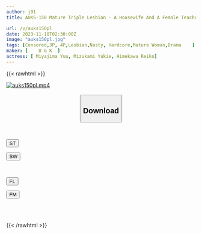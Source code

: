 ```yaml
---
author: j91
title: AUKS-150 Mature Triple Lesbian - A Housewife And A Female Teacher Who Fell Into The Trap Of A Black Woman.

url: /v/auks150pl
date: 2023-11-18T02:30:00Z
image: "auks150pl.jpg"
tags: [Censored,3P, 4P,Lesbian,Nasty, Hardcore,Mature Woman,Drama	 ]
maker: [ 	U & K  ]
actress: [ Miyajima Yuu, Mizukami Yukie, Himekawa Reiko]
---
```



{{< rawhtml >}}

<div class="video" data-videoid="4oxZlqPA3OtKgjO">
    <a href="javascript:;">
        <img src="/v/auks150pl/auks150pl.jpg" width="WIDTH" height="HEIGHT" alt="auks150pl.mp4" loading="lazy">
    </a>
</div>

<script type="text/javascript" src="https://j91.asia/asset/on-demand-st.js"></script>

<br>
  <link rel="stylesheet" href="https://j91.asia/asset/bs5.css">
  
  <center>
  <button class="btn btn-primary" type="button" data-bs-toggle="collapse" data-bs-target=".multi-collapse" aria-expanded="false" aria-controls="multiCollapseExample1 multiCollapseExample2"><h2>Download</h2></button></center>
</p>
<div class="row">
  <div class="col">
    <div class="collapse multi-collapse" id="multiCollapseExample1">
      <div class="card card-body">
	      	      <br>
<div class="buttons">  
<p><a href="https://streamtape.to/v/4oxZlqPA3OtKgjO" target="_blank"><button class="btn-hover color-3"><i class="fa fa-download"></i> ST</button></a></p>
<p><a href="https://sfastwish.com/x7j8bfpv2d46" target="_blank"><button class="btn-hover color-2"><i class="fa fa-download"></i> SW</button></a></p></div>
    </div>
  </div>
</div>
  <div class="col">
    <div class="collapse multi-collapse" id="multiCollapseExample2">
      <div class="card card-body">
	      <br>
<div class="buttons">
<p><a href="javascript:;" target="_blank"><button class="btn-hover color-9"><i class="fa fa-download"></i> FL</button></a></p>
<p><a href="javascript:;" target="_blank"><button class="btn-hover color-8"><i class="fa fa-download"></i> FM</button></a></p></div>
<br><br>
      </div>
    </div>
  </div>
</div>

{{< /rawhtml >}}
